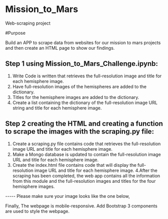 # Mission_to_Mars
Web-scraping project

#Purpose

Build an APP to scrape data from websites for our mission to mars projects and then create an HTML page to show our findings.


## Step 1 using Mission_to_Mars_Challenge.ipynb:

1. Write Code is written that retrieves the full-resolution image and title for each hemisphere image.
2. Have full-resolution images of the hemispheres are added to the dictionary. 
3. Titles for the hemisphere images are added to the dictionary. 
4. Create a list containing the dictionary of the full-resolution image URL string and title for each hemisphere image. 

## Step 2 creating the HTML and creating a function to scrape the images with the scraping.py file:

1. Create a scraping.py file contains code that retrieves the full-resolution image URL and title for each hemisphere image.
2. Make a Mongo database is updated to contain the full-resolution image URL and title for each hemisphere image.
3. Create the index.html file contains code that will display the full-resolution image URL and title for each hemisphere image.
4.After the scraping has been completed, the web app contains all the information from this module and the full-resolution images and titles for the four hemisphere images.

----- Please make sure your image looks like the one below,

Finally, The webpage is mobile-responsive. Add Bootstrap 3 components are used to style the webpage.
